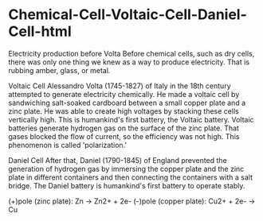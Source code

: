 # Chemical-Cell-Voltaic-Cell-Daniel-Cell-html
Electricity production before Volta
Before chemical cells, such as dry cells, there was only one thing we knew as a way to produce electricity. That is rubbing amber, glass, or metal.

Voltaic Cell
Alessandro Volta (1745-1827) of Italy in the 18th century attempted to generate electricity chemically. He made a voltaic cell by sandwiching salt-soaked cardboard between a small copper plate and a zinc plate. He was able to create high voltages by stacking these cells vertically high.
This is humankind's first battery, the Voltaic battery. Voltaic batteries generate hydrogen gas on the surface of the zinc plate. That gases blocked the flow of current, so the efficiency was not high. This phenomenon is called 'polarization.'

Daniel Cell
After that, Daniel (1790-1845) of England prevented the generation of hydrogen gas by immersing the copper plate and the zinc plate in different containers and then connecting the containers with a salt bridge.
The Daniel battery is humankind's first battery to operate stably.

(+)pole (zinc plate): Zn → Zn2+ + 2e-
(-)pole (copper plate): Cu2+ + 2e- → Cu
